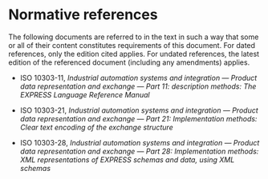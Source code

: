 # Normative references

The following documents are referred to in the text in such a way that some or all of their content constitutes requirements of this document. For dated references, only the edition cited applies. For undated references, the latest edition of the referenced document (including any amendments) applies.

* ISO 10303-11, *Industrial automation systems and integration — Product data representation and exchange — Part 11: description methods: The EXPRESS Language Reference Manual*

* ISO 10303-21, *Industrial automation systems and integration — Product data representation and exchange — Part 21: Implementation methods: Clear text encoding of the exchange structure*

* ISO 10303-28, *Industrial automation systems and integration — Product data representation and exchange — Part 28: Implementation methods: XML representations of EXPRESS schemas and data, using XML schemas*
